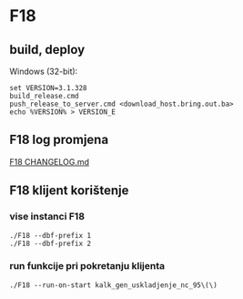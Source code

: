 # F18

## build, deploy


Windows (32-bit): 

    set VERSION=3.1.328
    build_release.cmd
    push_release_to_server.cmd <download_host.bring.out.ba>
    echo %VERSION% > VERSION_E


## F18 log promjena

[F18 CHANGELOG.md](CHANGELOG.md)


## F18 klijent korištenje

### vise instanci F18

    ./F18 --dbf-prefix 1
    ./F18 --dbf-prefix 2

### run funkcije pri pokretanju klijenta

    ./F18 --run-on-start kalk_gen_uskladjenje_nc_95\(\)
